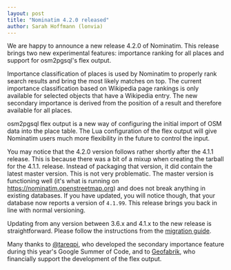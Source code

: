```yaml
---
layout: post
title: "Nominatim 4.2.0 released"
author: Sarah Hoffmann (lonvia)
---
```


We are happy to announce a new release 4.2.0 of Nominatim. This release brings
two new experimental features: importance ranking for all places and
support for osm2pgsql's flex output.

Importance classification of places is used by Nominatim to properly rank search
results and bring the most likely matches on top. The current importance
classification based on Wikipedia page rankings is only available for selected
objects that have a Wikipedia entry. The new secondary importance is derived
from the position of a result and therefore available for all places.

osm2pgsql flex output is a new way of configuring the initial import of OSM
data into the place table. The Lua configuration of the flex output will give
Nominatim users much more flexibility in the future to control the input.

You may notice that the 4.2.0 version follows rather shortly after the 4.1.1
release. This is because there was a bit of a mixup when creating the tarball
for the 4.1.1. release. Instead of packaging that version, it did contain
the latest master version. This is not very problematic. The master version
is functioning well (it's what is running on https://nominatim.openstreetmap.org)
and does not break anything in existing databases. If you have updated, you
will notice though, that your database now reports a version of `4.1.99`.
This release brings you back in line with normal versioning.

Updating from any version between 3.6.x and 4.1.x to the new release is
straightforward. Please follow the instructions from the
[migration guide](https://nominatim.org/release-docs/latest/admin/Migration/).

Many thanks to [@tareqpi](https://www.openstreetmap.org/user/tareqpi/), who
developed the secondary importance feature during this year's Google Summer of Code,
and to [Geofabrik](https://geofabrik.de), who financially support the
development of the flex output.
